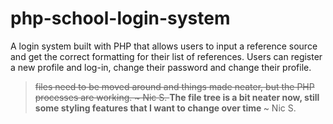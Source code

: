 # php-school-login-system
A login system built with PHP that allows users to input a reference source and get the correct formatting for their list of references.
Users can register a new profile and log-in, change their password and change their profile. 

> <s> files need to be moved around and things made neater, but the PHP processes are working. ~ Nic S. </s>
> <strong>The file tree is a bit neater now, still some styling features that I want to change over time </strong> ~ Nic S.




